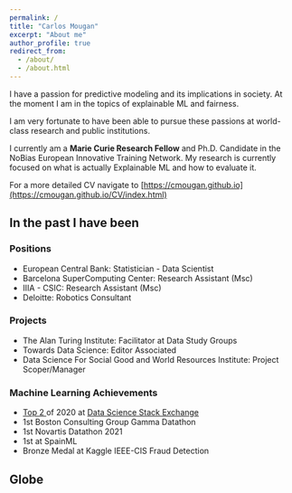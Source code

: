 ```yaml
---
permalink: /
title: "Carlos Mougan"
excerpt: "About me"
author_profile: true
redirect_from: 
  - /about/
  - /about.html
---
```


I have a passion for predictive modeling and its implications in society. 
At the moment I am in the topics of explainable ML and fairness.

I am very fortunate to have been able to pursue these passions at world-class research and public institutions.

I currently am a __Marie Curie Research Fellow__ and Ph.D. Candidate in the NoBias European Innovative Training Network.
My research is currently focused on what is actually Explainable ML and how to evaluate it.


For a more detailed CV navigate to [https://cmougan.github.io](https://cmougan.github.io/CV/index.html)


## In the past I have been
### Positions

<ul>
  <li>European Central Bank: Statistician - Data Scientist</li>
  <li>Barcelona SuperComputing Center: Research Assistant (Msc)</li>
  <li>IIIA - CSIC: Research Assistant (Msc)</li>
  <li>Deloitte: Robotics Consultant</li>
</ul>

### Projects

<ul>
  <li>The Alan Turing Institute: Facilitator at Data Study Groups</li>
  <li>Towards Data Science: Editor Associated</li>
  <li>Data Science For Social Good and World Resources Institute: Project Scoper/Manager</li>
</ul>

### Machine Learning Achievements
<ul>
  <li><a href="https://stackexchange.com/leagues/557/year/datascience/2020-01-01">Top 2 </a> of 2020 at <a href="https://datascience.stackexchange.com/users/86339/carlos-mougan"> Data Science Stack Exchange </a></li>
  <li>1st Boston Consulting Group Gamma Datathon</li>
  <li>1st Novartis Datathon 2021</li>
  <li>1st at SpainML</li>
  <li>Bronze Medal at Kaggle IEEE-CIS Fraud Detection</li>
</ul>


## Globe

<script type="text/javascript" src="//rf.revolvermaps.com/0/0/6.js?i=5j4zd6upjlo&amp;m=7&amp;c=e63100&amp;cr1=ffffff&amp;f=arial&amp;l=0&amp;bv=90&amp;lx=-420&amp;ly=420&amp;hi=20&amp;he=7&amp;hc=a8ddff&amp;rs=80" async="async"></script>